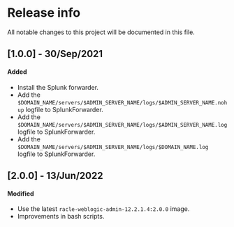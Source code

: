 # Release info

All notable changes to this project will be documented in this file.

## [1.0.0] - 30/Sep/2021
#### Added
* Install the Splunk forwarder.
* Add the `$DOMAIN_NAME/servers/$ADMIN_SERVER_NAME/logs/$ADMIN_SERVER_NAME.nohup` logfile to SplunkForwarder.
* Add the `$DOMAIN_NAME/servers/$ADMIN_SERVER_NAME/logs/$ADMIN_SERVER_NAME.log` logfile to SplunkForwarder.
* Add the `$DOMAIN_NAME/servers/$ADMIN_SERVER_NAME/logs/$DOMAIN_NAME.log` logfile to SplunkForwarder.

## [2.0.0] - 13/Jun/2022
#### Modified
* Use the latest `racle-weblogic-admin-12.2.1.4:2.0.0` image.
* Improvements in bash scripts.
